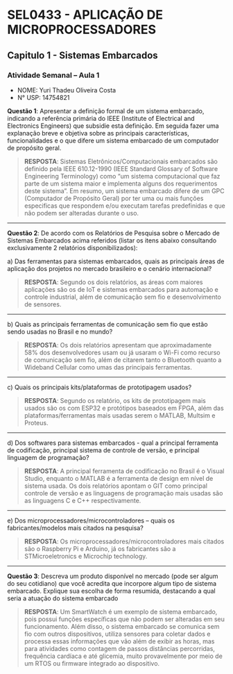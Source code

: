  # SEL0433 - APLICAÇÃO DE MICROPROCESSADORES

## Capitulo 1 - Sistemas Embarcados

###  Atividade Semanal – Aula 1

 - NOME: Yuri Thadeu Oliveira Costa   
 - N° USP: 14754821


**Questão 1**: Apresentar a definição formal de um sistema embarcado, indicando a referência primária do IEEE (Institute of Electrical and Electronics Engineers) que subsidie esta definição. Em seguida fazer uma explanação breve e objetiva sobre as principais características, funcionalidades e o que difere um sistema embarcado de um computador de propósito geral.

>**RESPOSTA**: Sistemas Eletrônicos/Computacionais embarcados são definido pela IEEE 610.12-1990 (IEEE Standard Glossary of Software Engineering Terminology) como “um sistema computacional que faz parte de um sistema maior e implementa alguns dos requerimentos deste sistema”. Em resumo, um sistema embarcado difere de um GPC (Computador de Propósito Geral) por ter uma ou mais funções especificas que respondem e/ou executam tarefas predefinidas e que não podem ser alteradas durante o uso.

***

**Questão 2**: De acordo com os Relatórios de Pesquisa sobre o Mercado de Sistemas Embarcados
acima referidos (listar os itens abaixo consultando exclusivamente 2 relatórios
disponibilizados):

a) Das ferramentas para sistemas embarcados, quais as principais áreas de aplicação dos projetos no mercado brasileiro e o cenário internacional?

>**RESPOSTA**: Segundo os dois relatórios, as áreas com maiores aplicações são os de IoT e sistemas embarcados para automação e controle industrial, além de comunicação sem fio e desenvolvimento de sensores.

***

b) Quais as principais ferramentas de comunicação sem fio que estão sendo
usadas no Brasil e no mundo?

>**RESPOSTA**: Os dois relatórios apresentam que aproximadamente 58% dos desenvolvedores usam ou já usaram o Wi-Fi como recurso de comunicação sem fio, além de citarem tanto o Bluetooth quanto a Wideband Cellular como umas das principais ferramentas.

***

c) Quais os principais kits/plataformas de prototipagem usados?

>**RESPOSTA**: Segundo os relatório, os kits de prototipagem mais usados são os com ESP32 e protótipos baseados em FPGA, além das plataformas/ferramentas mais usadas serem o MATLAB, Multsim e Proteus.

***

d) Dos softwares para sistemas embarcados - qual a principal ferramenta de
codificação, principal sistema de controle de versão, e principal linguagem de
programação?

>**RESPOSTA**: A principal ferramenta de codificação no Brasil é o Visual Studio, enquanto o MATLAB é a ferramenta de design em nível de sistema usada. Os dois relatórios apontam o GIT como principal controle de versão e as linguagens de programação mais usadas são as linguagens C e C++ respectivamente.

***

e) Dos microprocessadores/microcontroladores – quais os fabricantes/modelos
mais citados na pesquisa?

>**RESPOSTA**: Os microprocessadores/microcontroladores mais citados são o Raspberry Pi e Arduino, já os fabricantes são a STMicroeletronics e Microchip technology.

***

**Questão 3**: Descreva um produto disponível no mercado (pode ser algum do seu cotidiano) que
você acredita que incorpore algum tipo de sistema embarcado. Explique sua escolha de
forma resumida, destacando a qual seria a atuação do sistema embarcado

>**RESPOSTA**: Um SmartWatch é um exemplo de sistema embarcado, pois possui funções específicas que não podem ser alteradas em seu funcionamento. Além disso, o sistema embarcado se comunica sem fio com outros dispositivos, utiliza sensores para coletar dados e processa essas informações que vão além de exibir as horas, mas para atividades como contagem de passos distâncias percorridas, frequência cardíaca e até glicemia, muito provavelmente por meio de um RTOS ou firmware integrado ao dispositivo.